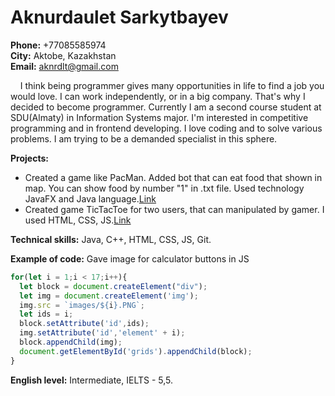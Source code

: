 # Aknurdaulet Sarkytbayev
**Phone:** +77085585974 <br>
**City:** Aktobe, Kazakhstan <br>
**Email:** aknrdlt@gmail.com 

&nbsp;&nbsp;&nbsp;&nbsp;I think being programmer gives many opportunities in life to find a job you would love. I can work independently, or in a big company. That's why I decided to become programmer. Currently I am a second course student at SDU(Almaty) in Information Systems major. I'm interested in competitive programming and in frontend developing. I love coding and to solve various problems. I am trying to be a demanded specialist in this sphere.

**Projects:** 
+ Created a game like PacMan. Added bot that can eat food that shown in map. You can show food by number "1" in .txt file. Used technology JavaFX and Java language.[Link](https://github.com/aknrdlt/game-like-pacman-bot)
+ Created game TicTacToe for two users, that can manipulated by gamer. I used HTML, CSS, JS.[Link](https://github.com/aknrdlt/tic_tac_toe)

**Technical skills:** Java, C++, HTML, CSS, JS, Git.

**Example of code:** Gave image for calculator buttons in JS

```javascript
for(let i = 1;i < 17;i++){
  let block = document.createElement("div");
  let img = document.createElement('img');
  img.src = `images/${i}.PNG`;
  let ids = i;
  block.setAttribute('id',ids);
  img.setAttribute('id','element' + i);
  block.appendChild(img);
  document.getElementById('grids').appendChild(block);
}
```
**English level:** Intermediate, IELTS - 5,5.

